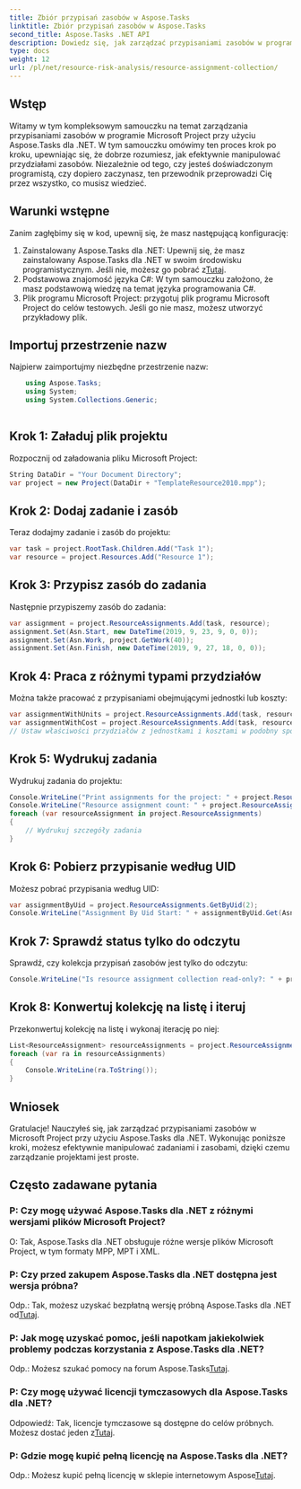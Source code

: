 ```yaml
---
title: Zbiór przypisań zasobów w Aspose.Tasks
linktitle: Zbiór przypisań zasobów w Aspose.Tasks
second_title: Aspose.Tasks .NET API
description: Dowiedz się, jak zarządzać przypisaniami zasobów w programie Microsoft Project przy użyciu Aspose.Tasks dla .NET. Samouczek krok po kroku z przykładami kodu.
type: docs
weight: 12
url: /pl/net/resource-risk-analysis/resource-assignment-collection/
---
```

## Wstęp
Witamy w tym kompleksowym samouczku na temat zarządzania przypisaniami zasobów w programie Microsoft Project przy użyciu Aspose.Tasks dla .NET. W tym samouczku omówimy ten proces krok po kroku, upewniając się, że dobrze rozumiesz, jak efektywnie manipulować przydziałami zasobów. Niezależnie od tego, czy jesteś doświadczonym programistą, czy dopiero zaczynasz, ten przewodnik przeprowadzi Cię przez wszystko, co musisz wiedzieć.
## Warunki wstępne
Zanim zagłębimy się w kod, upewnij się, że masz następującą konfigurację:
1.  Zainstalowany Aspose.Tasks dla .NET: Upewnij się, że masz zainstalowany Aspose.Tasks dla .NET w swoim środowisku programistycznym. Jeśli nie, możesz go pobrać z[Tutaj](https://releases.aspose.com/tasks/net/).
2. Podstawowa znajomość języka C#: W tym samouczku założono, że masz podstawową wiedzę na temat języka programowania C#.
3. Plik programu Microsoft Project: przygotuj plik programu Microsoft Project do celów testowych. Jeśli go nie masz, możesz utworzyć przykładowy plik.

## Importuj przestrzenie nazw
Najpierw zaimportujmy niezbędne przestrzenie nazw:
```csharp
    using Aspose.Tasks;
    using System;
    using System.Collections.Generic;
    
```
## Krok 1: Załaduj plik projektu
Rozpocznij od załadowania pliku Microsoft Project:
```csharp
String DataDir = "Your Document Directory";
var project = new Project(DataDir + "TemplateResource2010.mpp");
```
## Krok 2: Dodaj zadanie i zasób
Teraz dodajmy zadanie i zasób do projektu:
```csharp
var task = project.RootTask.Children.Add("Task 1");
var resource = project.Resources.Add("Resource 1");
```
## Krok 3: Przypisz zasób do zadania
Następnie przypiszemy zasób do zadania:
```csharp
var assignment = project.ResourceAssignments.Add(task, resource);
assignment.Set(Asn.Start, new DateTime(2019, 9, 23, 9, 0, 0));
assignment.Set(Asn.Work, project.GetWork(40));
assignment.Set(Asn.Finish, new DateTime(2019, 9, 27, 18, 0, 0));
```
## Krok 4: Praca z różnymi typami przydziałów
Można także pracować z przypisaniami obejmującymi jednostki lub koszty:
```csharp
var assignmentWithUnits = project.ResourceAssignments.Add(task, resource, 1d);
var assignmentWithCost = project.ResourceAssignments.Add(task, resource);
// Ustaw właściwości przydziałów z jednostkami i kosztami w podobny sposób, jak pokazano w kroku 3
```
## Krok 5: Wydrukuj zadania
Wydrukuj zadania do projektu:
```csharp
Console.WriteLine("Print assignments for the project: " + project.ResourceAssignments.ParentProject.Get(Prj.Name));
Console.WriteLine("Resource assignment count: " + project.ResourceAssignments.Count);
foreach (var resourceAssignment in project.ResourceAssignments)
{
    // Wydrukuj szczegóły zadania
}
```
## Krok 6: Pobierz przypisanie według UID
Możesz pobrać przypisania według UID:
```csharp
var assignmentByUid = project.ResourceAssignments.GetByUid(2);
Console.WriteLine("Assignment By Uid Start: " + assignmentByUid.Get(Asn.Start));
```
## Krok 7: Sprawdź status tylko do odczytu
Sprawdź, czy kolekcja przypisań zasobów jest tylko do odczytu:
```csharp
Console.WriteLine("Is resource assignment collection read-only?: " + project.ResourceAssignments.IsReadOnly);
```
## Krok 8: Konwertuj kolekcję na listę i iteruj
Przekonwertuj kolekcję na listę i wykonaj iterację po niej:
```csharp
List<ResourceAssignment> resourceAssignments = project.ResourceAssignments.ToList();
foreach (var ra in resourceAssignments)
{
    Console.WriteLine(ra.ToString());
}
```

## Wniosek
Gratulacje! Nauczyłeś się, jak zarządzać przypisaniami zasobów w Microsoft Project przy użyciu Aspose.Tasks dla .NET. Wykonując poniższe kroki, możesz efektywnie manipulować zadaniami i zasobami, dzięki czemu zarządzanie projektami jest proste.
## Często zadawane pytania
### P: Czy mogę używać Aspose.Tasks dla .NET z różnymi wersjami plików Microsoft Project?
O: Tak, Aspose.Tasks dla .NET obsługuje różne wersje plików Microsoft Project, w tym formaty MPP, MPT i XML.
### P: Czy przed zakupem Aspose.Tasks dla .NET dostępna jest wersja próbna?
 Odp.: Tak, możesz uzyskać bezpłatną wersję próbną Aspose.Tasks dla .NET od[Tutaj](https://releases.aspose.com/).
### P: Jak mogę uzyskać pomoc, jeśli napotkam jakiekolwiek problemy podczas korzystania z Aspose.Tasks dla .NET?
 Odp.: Możesz szukać pomocy na forum Aspose.Tasks[Tutaj](https://forum.aspose.com/c/tasks/15).
### P: Czy mogę używać licencji tymczasowych dla Aspose.Tasks dla .NET?
 Odpowiedź: Tak, licencje tymczasowe są dostępne do celów próbnych. Możesz dostać jeden z[Tutaj](https://purchase.aspose.com/temporary-license/).
### P: Gdzie mogę kupić pełną licencję na Aspose.Tasks dla .NET?
 Odp.: Możesz kupić pełną licencję w sklepie internetowym Aspose[Tutaj](https://purchase.aspose.com/buy).